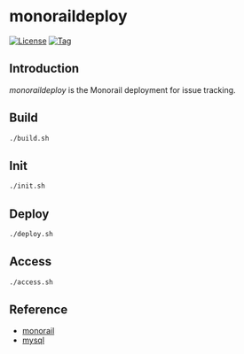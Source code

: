 # monoraildeploy

[![License](https://img.shields.io/github/license/craftslab/monoraildeploy.svg?color=brightgreen)](https://github.com/craftslab/monoraildeploy/blob/main/LICENSE)
[![Tag](https://img.shields.io/github/tag/craftslab/monoraildeploy.svg?color=brightgreen)](https://github.com/craftslab/monoraildeploy/tags)



## Introduction

*monoraildeploy* is the Monorail deployment for issue tracking.



## Build

```bash
./build.sh
```



## Init

```bash
./init.sh
```



## Deploy

```bash
./deploy.sh
```



## Access

```bash
./access.sh
```



## Reference

- [monorail](https://chromium.googlesource.com/infra/infra/+/refs/heads/main/appengine/monorail/)
- [mysql](https://hub.docker.com/_/mysql)
